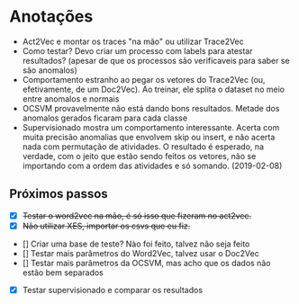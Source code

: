 # Anotações

- Act2Vec e montar os traces "na mão" ou utilizar Trace2Vec
- Como testar? Devo criar um processo com labels para atestar resultados? 
(apesar de que os processos são verificaveis para saber se são anomalos)
- Comportamento estranho ao pegar os vetores do Trace2Vec (ou, efetivamente, de um Doc2Vec).
Ao treinar, ele splita o dataset no meio entre anomalos e normais
- OCSVM provavelmente não está dando bons resultados.
Metade dos anomalos gerados ficaram para cada classe
- Supervisionado mostra um comportamento interessante.
Acerta com muita precisão anomalias que envolvem skip ou insert, e não acerta nada com permutação de atividades.
O resultado é esperado, na verdade, com o jeito que estão sendo feitos os vetores, não se importando com a ordem das atividades e só somando.
(2019-02-08)

## Próximos passos
- [x] ~~Testar o word2vec na mão, é só isso que fizeram no act2vec.~~
- [x] ~~Não utilizar XES, importar os csvs que eu fiz.~~
- [] Criar uma base de teste? Nào foi feito, talvez não seja feito
- [] Testar mais parâmetros do Word2Vec, talvez usar o Doc2Vec
- [] Testar mais parâmetros da OCSVM, mas acho que os dados não estão bem separados
- [x] Testar supervisionado e comparar os resultados
